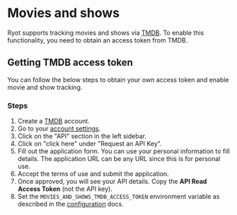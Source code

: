 # Movies and shows

Ryot supports tracking movies and shows via [TMDB](https://www.themoviedb.org/). To enable
this functionality, you need to obtain an access token from TMDB.

## Getting TMDB access token

You can follow the below steps to obtain your own access token and enable movie and show
tracking.

### Steps

1. Create a [TMDB](https://www.themoviedb.org/) account.
2. Go to your [account settings](https://www.themoviedb.org/settings/account).
3. Click on the "API" section in the left sidebar.
4. Click on "click here" under "Request an API Key".
5. Fill out the application form. You can use your personal information to fill details.
   The application URL can be any URL since this is for personal use.
6. Accept the terms of use and submit the application.
7. Once approved, you will see your API details. Copy the **API Read Access Token** (not
   the API key).
8. Set the `MOVIES_AND_SHOWS_TMDB_ACCESS_TOKEN` environment variable as described in the
   [configuration](../configuration.md#important-parameters) docs.
